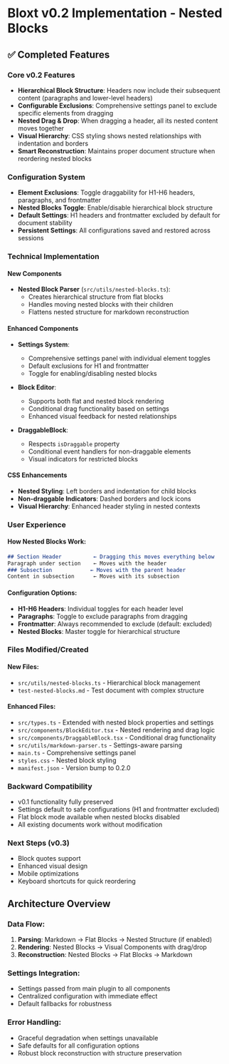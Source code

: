 # Bloxt v0.2 Implementation - Nested Blocks

## ✅ Completed Features

### Core v0.2 Features
- **Hierarchical Block Structure**: Headers now include their subsequent content (paragraphs and lower-level headers)
- **Configurable Exclusions**: Comprehensive settings panel to exclude specific elements from dragging
- **Nested Drag & Drop**: When dragging a header, all its nested content moves together
- **Visual Hierarchy**: CSS styling shows nested relationships with indentation and borders
- **Smart Reconstruction**: Maintains proper document structure when reordering nested blocks

### Configuration System
- **Element Exclusions**: Toggle draggability for H1-H6 headers, paragraphs, and frontmatter
- **Nested Blocks Toggle**: Enable/disable hierarchical block structure
- **Default Settings**: H1 headers and frontmatter excluded by default for document stability
- **Persistent Settings**: All configurations saved and restored across sessions

### Technical Implementation

#### New Components
- **Nested Block Parser** (`src/utils/nested-blocks.ts`): 
  - Creates hierarchical structure from flat blocks
  - Handles moving nested blocks with their children
  - Flattens nested structure for markdown reconstruction

#### Enhanced Components
- **Settings System**: 
  - Comprehensive settings panel with individual element toggles
  - Default exclusions for H1 and frontmatter
  - Toggle for enabling/disabling nested blocks

- **Block Editor**:
  - Supports both flat and nested block rendering
  - Conditional drag functionality based on settings
  - Enhanced visual feedback for nested relationships

- **DraggableBlock**:
  - Respects `isDraggable` property
  - Conditional event handlers for non-draggable elements
  - Visual indicators for restricted blocks

#### CSS Enhancements
- **Nested Styling**: Left borders and indentation for child blocks
- **Non-draggable Indicators**: Dashed borders and lock icons
- **Visual Hierarchy**: Enhanced header styling in nested contexts

### User Experience

#### How Nested Blocks Work:
```markdown
## Section Header          ← Dragging this moves everything below
Paragraph under section    ← Moves with the header
### Subsection            ← Moves with the parent header
Content in subsection      ← Moves with its subsection
```

#### Configuration Options:
- **H1-H6 Headers**: Individual toggles for each header level
- **Paragraphs**: Toggle to exclude paragraphs from dragging
- **Frontmatter**: Always recommended to exclude (default: excluded)
- **Nested Blocks**: Master toggle for hierarchical structure

### Files Modified/Created

#### New Files:
- `src/utils/nested-blocks.ts` - Hierarchical block management
- `test-nested-blocks.md` - Test document with complex structure

#### Enhanced Files:
- `src/types.ts` - Extended with nested block properties and settings
- `src/components/BlockEditor.tsx` - Nested rendering and drag logic
- `src/components/DraggableBlock.tsx` - Conditional drag functionality
- `src/utils/markdown-parser.ts` - Settings-aware parsing
- `main.ts` - Comprehensive settings panel
- `styles.css` - Nested block styling
- `manifest.json` - Version bump to 0.2.0

### Backward Compatibility
- v0.1 functionality fully preserved
- Settings default to safe configurations (H1 and frontmatter excluded)
- Flat block mode available when nested blocks disabled
- All existing documents work without modification

### Next Steps (v0.3)
- Block quotes support
- Enhanced visual design
- Mobile optimizations
- Keyboard shortcuts for quick reordering

## Architecture Overview

### Data Flow:
1. **Parsing**: Markdown → Flat Blocks → Nested Structure (if enabled)
2. **Rendering**: Nested Blocks → Visual Components with drag/drop
3. **Reconstruction**: Nested Blocks → Flat Blocks → Markdown

### Settings Integration:
- Settings passed from main plugin to all components
- Centralized configuration with immediate effect
- Default fallbacks for robustness

### Error Handling:
- Graceful degradation when settings unavailable
- Safe defaults for all configuration options
- Robust block reconstruction with structure preservation
